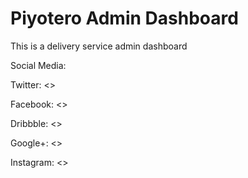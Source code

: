 # Piyotero Admin Dashboard
This is a delivery service  admin dashboard

Social Media:

Twitter: <>

Facebook: <>

Dribbble: <>

Google+: <>

Instagram: <>
